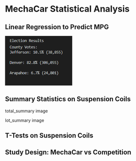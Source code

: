 # MechaCar Statistical Analysis

## Linear Regression to Predict MPG

![CountySummary](https://github.com/laura3kids/Election_Analysis/blob/main/County%20Results.png)


## Summary Statistics on Suspension Coils

total_summary image

lot_summary image


## T-Tests on Suspension Coils


## Study Design: MechaCar vs Competition
